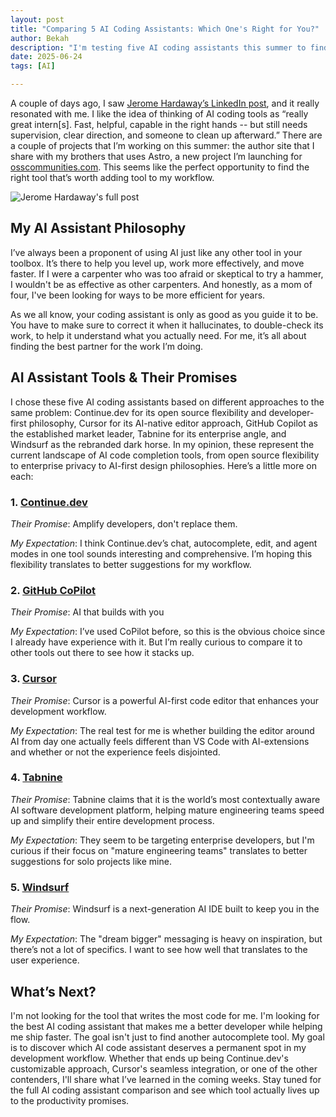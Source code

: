 ```yaml
---
layout: post
title: "Comparing 5 AI Coding Assistants: Which One's Right for You?"
author: Bekah
description: "I'm testing five AI coding assistants this summer to find the best fit for my development workflow. Here's my initial take on Continue.dev, GitHub Copilot, Cursor, Tabnine, and Windsurf."
date: 2025-06-24
tags: [AI]

---
```


A couple of days ago, I saw [Jerome Hardaway’s LinkedIn post](https://www.linkedin.com/posts/jeromehardaway_microsoft-ceo-admits-that-ai-is-generating-activity-7340817881154134016-Ld9Q), and it really resonated with me. I like the idea of thinking of AI coding tools as “really great intern[s]. Fast, helpful, capable in the right hands -- but still needs supervision, clear direction, and someone to clean up afterward.” There are a couple of projects that I’m working on this summer: the author site that I share with my brothers that uses Astro, a new project I’m launching for [osscommunities.com](https://oss-communities.netlify.app/). This seems like the perfect opportunity to find the right tool that’s worth adding tool to my workflow.

![Jerome Hardaway's full post](https://dev-to-uploads.s3.amazonaws.com/uploads/articles/ah6h6875jlzj6p5oknx4.png)

## My AI Assistant Philosophy

I’ve always been a proponent of using AI just like any other tool in your toolbox. It’s there to help you level up, work more effectively, and move faster. If I were a carpenter who was too afraid or skeptical to try a hammer, I wouldn't be as effective as other carpenters. And honestly, as a mom of four, I've been looking for ways to be more efficient for years.

As we all know, your coding assistant is only as good as you guide it to be. You have to make sure to correct it when it hallucinates, to double-check its work, to help it understand what you actually need. For me, it’s all about finding the best partner for the work I’m doing. 

## AI Assistant Tools & Their Promises

I chose these five AI coding assistants based on different approaches to the same problem: Continue.dev for its open source flexibility and developer-first philosophy, Cursor for its AI-native editor approach, GitHub Copilot as the established market leader, Tabnine for its enterprise angle, and Windsurf as the rebranded dark horse. In my opinion, these represent the current landscape of AI code completion tools, from open source flexibility to enterprise privacy to AI-first design philosophies. Here’s a little more on each:

### 1. [Continue.dev](https://continue.dev/)

*Their Promise*:  Amplify developers, don't replace them.

*My Expectation*:  I think Continue.dev’s chat, autocomplete, edit, and agent modes in one tool sounds interesting and comprehensive. I’m hoping this flexibility translates to better suggestions for my workflow.

### 2. [GitHub CoPilot](https://github.com/features/copilot/)

*Their Promise*:  AI that builds with you

*My Expectation*:  I’ve used CoPilot before, so this is the obvious choice since I already have experience with it. But I’m really curious to compare it to other tools out there to see how it stacks up.

### 3. [Cursor](https://www.cursor.com)

*Their Promise*:  Cursor is a powerful AI-first code editor that enhances your development workflow.

*My Expectation*:  The real test for me is whether building the editor around AI from day one actually feels different than VS Code with AI-extensions and whether or not the experience feels disjointed.

### 4. [Tabnine](https://www.tabnine.com/)

*Their Promise*:  Tabnine claims that it is the world’s most contextually aware AI software development platform, helping mature engineering teams speed up and simplify
their entire development process.

*My Expectation*:  They seem to be targeting enterprise developers, but I'm curious if their focus on "mature engineering teams" translates to better suggestions for solo projects like mine.

### 5. [Windsurf](https://windsurf.com/about)

*Their Promise*:  Windsurf is a next-generation AI IDE built to keep you in the flow.

*My Expectation*: The "dream bigger" messaging is heavy on inspiration, but there’s not a lot of specifics. I want to see how well that translates to the user experience.

## What’s Next?

I'm not looking for the tool that writes the most code for me.  I'm looking for the best AI coding assistant that makes me a better developer while helping me ship faster. The goal isn't just to find another autocomplete tool. My goal is to discover which AI code assistant deserves a permanent spot in my development workflow. Whether that ends up being Continue.dev's customizable approach, Cursor's seamless integration, or one of the other contenders, I'll share what I’ve learned in the coming weeks. Stay tuned for the full AI coding assistant comparison and see which tool actually lives up to the productivity promises.

